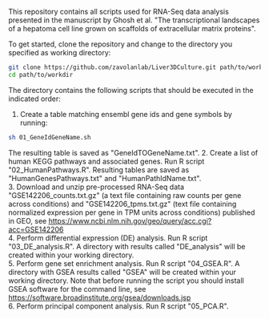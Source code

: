 This repository contains all scripts used for RNA-Seq data analysis presented in the manuscript by Ghosh et al. "The transcriptional landscapes of a hepatoma cell line grown on scaffolds of extracellular matrix proteins".

To get started, clone the repository and change to the directory you specified as working directory:
```bash
git clone https://github.com/zavolanlab/Liver3DCulture.git path/to/workdir
cd path/to/workdir
```

The directory contains the following scripts that should be executed in the indicated order:
1. Create a table matching ensembl gene ids and gene symbols by running:
```bash
sh 01_GeneIdGeneName.sh
```
The resulting table is saved as "GeneIdTOGeneName.txt".
2. Create a list of human KEGG pathways and associated genes. Run R script "02_HumanPathways.R". Resulting tables are saved as "HumanGenesPathways.txt" and "HumanPathIdName.txt".  
3. Download and unzip pre-processed RNA-Seq data "GSE142206_counts.txt.gz" (a text file containing raw counts per gene across conditions) and "GSE142206_tpms.txt.gz" (text file containing normalized expression per gene in TPM units across conditions) published in GEO, see https://www.ncbi.nlm.nih.gov/geo/query/acc.cgi?acc=GSE142206  
4. Perform differential expression (DE) analysis. Run R script "03_DE_analysis.R". A directory with results called "DE_analysis" will be created within your working directory.  
5. Perform gene set enrichment analysis. Run R script "04_GSEA.R". A directory with GSEA results called "GSEA" will be created within your working directory. Note that before running the script you should install GSEA software for the command line, see https://software.broadinstitute.org/gsea/downloads.jsp  
6. Perform principal component analysis. Run R script "05_PCA.R".
